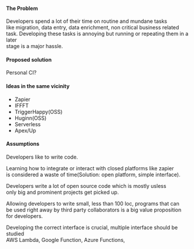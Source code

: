 #### The Problem
Developers spend a lot of their time on routine and mundane tasks  
like migration, data entry, data enrichment, non critical business related  
task.
Developing these tasks is annoying but running or repeating them in a later  
stage is a major hassle. 


#### Proposed solution
Personal CI?



#### Ideas in the same vicinity
- Zapier
- IFFFT
- TriggerHappy(OSS)
- Huginn(OSS)
- Serverless
- Apex/Up


#### Assumptions
Developers like to write code.

Learning how to integrate or interact with closed platforms like zapier  
is considered a waste of time(Solution: open platform, simple interface).

Developers write a lot of open source code which is mostly usless  
only big and prominent projects get picked up.

Allowing developers to write small, less than 100 loc, programs that can  
be used right away by third party collaborators is a big value proposition  
for developers.

Developing the correct interface is crucial, multiple interface should be studied  
AWS Lambda, Google Function, Azure Functions, 





